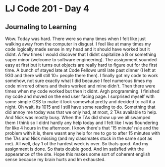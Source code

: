 # LJ Code 201 - Day 4
## Journaling to Learning

Wow. Today was hard. There were so many times when I felt like just walking away from the computer in disgust. I feel like at many times my code logically made sense in my head and it should have worked but it didnt. A few times I would discover that I didnt capitalize a B or something super minor (welcome to software engineering). The assignment sounded easy at first but it turns out objects are really hard to figure out for the first time. A bunch of stayed late at Code Fellows until late past dinner (I left at 930 and there will still 10+ people there then). I finally got my code to work somehow, not sure exactly what I did because I feel numerous times my code mirrored others and theirs worked and mine didn't. Then there were times when my code worked but then it didnt. Argh programming. I finished my code and moved on the end user facing page. I surprised myself with some simple CSS to make it look somewhat pretty and decided to call it a night. Oh wait, its 1015 and I still have some reading to do. Something that did annoy me today was that we only had, at most, 2 TAs available to help. And Nick was mostly busy. When the TAs did show up we all swamped them I think so I didnt hardly any help today and I felt like I was floundering for like 4 hours in the afternoon. I know there's that '15 minute' rule and the problem with it is, there wasnt any help for me to go to after 15 minutes with the TAs and Nick missing (and my classmates stuck in the same spot as me). All well, day 1 of the hardest week is over. So thats good. And my assignment is done. So thats double good. And im satisfied with the appearance of the site. Hope this makes some sort of coherent english sense because my brain hurts and Im exhausted.
